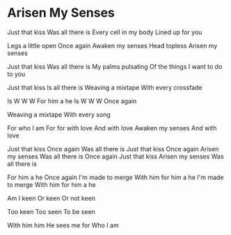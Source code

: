 # Arisen My Senses

Just that kiss
Was all there is
Every cell in my body
Lined up for you

Legs a little open
Once again
Awaken my senses
Head topless
Arisen my senses

Just that kiss
Was all there is
My palms pulsating
Of the things
I want to do to you

Just that kiss
Is all there is
Weaving a mixtape
With every crossfade

Is W W W
For him a he
Is W W W
Once again

Weaving a mixtape
With every song

For who I am
For for with love
And with love
Awaken my senses
And with love

Just that kiss
Once again
Was all there is
Just that kiss
Once again
Arisen my senses
Was all there is
Once again
Just that kiss
Arisen my senses
Was all there is

For him a he
Once again I'm made to merge
With him for him a he
I'm made to merge
With him for him a he

Am I keen
Or keen
Or not keen

Too keen
Too seen
To be seen

With him him
He sees me for
Who I am
